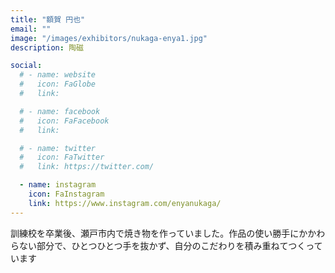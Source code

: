 ```yaml
---
title: "額賀 円也"
email: ""
image: "/images/exhibitors/nukaga-enya1.jpg"
description: 陶磁

social:
  # - name: website
  #   icon: FaGlobe
  #   link: 

  # - name: facebook
  #   icon: FaFacebook
  #   link: 

  # - name: twitter
  #   icon: FaTwitter
  #   link: https://twitter.com/

  - name: instagram
    icon: FaInstagram
    link: https://www.instagram.com/enyanukaga/
---
```


訓練校を卒業後、瀬戸市内で焼き物を作っていました。作品の使い勝手にかかわらない部分で、ひとつひとつ手を抜かず、自分のこだわりを積み重ねてつくっています
